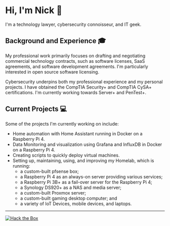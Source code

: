 # Hi, I'm Nick 👋
I'm a technology lawyer, cybersecurity connoisseur, and IT geek.

## Background and Experience :mortar_board:
My professional work primarily focuses on drafting and negotiating commercial technology contracts, such as software licenses, SaaS agreements, and software development agreements. I'm particularly interested in open source software licensing. 

Cybersecurity underpins both my professional experience and my personal projects. I have obtained the CompTIA Security+ and CompTIA CySA+ certifications. I'm currently working towards Server+ and PenTest+. 

## Current Projects :computer:
Some of the projects I'm currently working on include:
- Home automation with Home Assistant running in Docker on a Raspberry Pi 4.
- Data Monitoring and visualization using Grafana and InfluxDB in Docker on a Raspberry Pi 4.
- Creating scripts to quickly deploy virtual machines.
- Setting up, maintaining, using, and improving my Homelab, which is running:
  - a custom-built pfsense box;
  - a Raspberry Pi 4 as an always-on server providing various services;
  - a Raspberry Pi 3B+ as a fail-over server for the Raspberry Pi 4;
  - a Synology DS920+ as a NAS and media server;
  - a custom-built Proxmox server;
  - a custom-built gaming desktop computer; and
  - a variety of IoT Devices, mobile devices, and laptops.

----

[ ![Hack the Box](http://www.hackthebox.eu/badge/image/100995)](https://www.hackthebox.eu/profile/100995)
